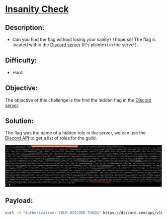 # [**Insanity Check**](#)

## Description:
* Can you find the flag without losing your sanity? I hope so! The flag is located within the [Discord server](https://discord.gg/wHksSaTa83) (It's plaintext in the server).

## Difficulty:
* Hard

## Objective:
The objective of this challenge is the find the hidden flag in the [Discord server](https://discord.gg/wHksSaTa83).

## Solution:
The flag was the name of a hidden role in the server, we can use the [Discord API](https://discord.com/developers/docs/resources/guild#get-guild-roles) to get a list of roles for the guild.

![](img/solution.png)

## Payload:
```sh
curl -H "Authorization: YOUR-DISCORD-TOKEN" https://discord.com/api/v10/guilds/1155843471899381811/roles
```